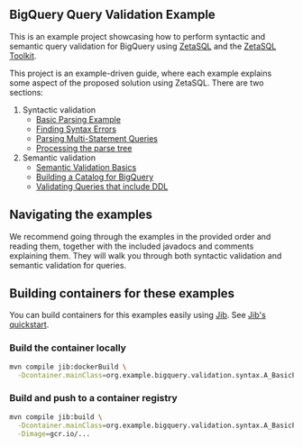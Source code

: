 ## BigQuery Query Validation Example

This is an example project showcasing how to perform syntactic and semantic
query validation for BigQuery using [ZetaSQL](https://github.com/google/zetasql)
and the [ZetaSQL Toolkit](https://github.com/GoogleCloudPlatform/professional-services/tree/main/tools/zetasql-helper/zetasql-toolkit-core).

This project is an example-driven guide, where each example explains some aspect
of the proposed solution using ZetaSQL. There are two sections:

1. Syntactic validation
   * [Basic Parsing Example](src/main/java/org/example/bigquery/validation/syntax/A_BasicParserExample.java)
   * [Finding Syntax Errors](src/main/java/org/example/bigquery/validation/syntax/B_FindingSyntaxErrors.java)
   * [Parsing Multi-Statement Queries](src/main/java/org/example/bigquery/validation/syntax/C_ParsingMultiStatementQueries.java)
   * [Processing the parse tree](src/main/java/org/example/bigquery/validation/syntax/D_UsingTheParseTreeVisitor.java)
2. Semantic validation
   * [Semantic Validation Basics](src/main/java/org/example/bigquery/validation/semantic/E_SemanticValidationBasics.java)
   * [Building a Catalog for BigQuery](src/main/java/org/example/bigquery/validation/semantic/F_BuildingACatalogForBigQuery.java)
   * [Validating Queries that include DDL](src/main/java/org/example/bigquery/validation/semantic/G_ValidatingDdl.java)

## Navigating the examples

We recommend going through the examples in the provided order and reading them, 
together with the included javadocs and comments explaining them. They will
walk you through both syntactic validation and semantic validation for queries.

## Building containers for these examples

You can build containers for this examples easily using [Jib](https://github.com/GoogleContainerTools/jib).
See [Jib's quickstart](https://cloud.google.com/java/getting-started/jib).

### Build the container locally

``` bash
mvn compile jib:dockerBuild \
  -Dcontainer.mainClass=org.example.bigquery.validation.syntax.A_BasicParserExample
```

### Build and push to a container registry

``` bash
mvn compile jib:build \
  -Dcontainer.mainClass=org.example.bigquery.validation.syntax.A_BasicParserExample \
  -Dimage=gcr.io/...
```
